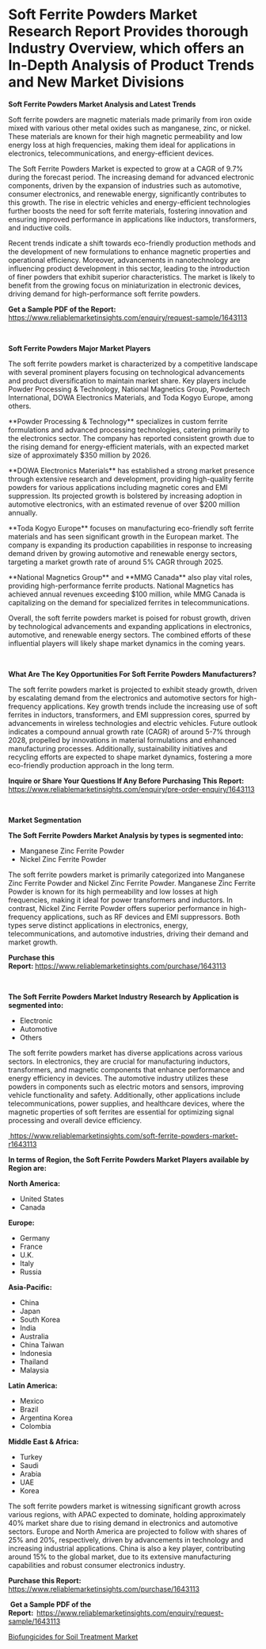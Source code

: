 <p><h1>Soft Ferrite Powders Market Research Report Provides thorough Industry Overview, which offers an In-Depth Analysis of Product Trends and New Market Divisions</h1></p><p><strong>Soft Ferrite Powders Market Analysis and Latest Trends</strong></p>
<p><p>Soft ferrite powders are magnetic materials made primarily from iron oxide mixed with various other metal oxides such as manganese, zinc, or nickel. These materials are known for their high magnetic permeability and low energy loss at high frequencies, making them ideal for applications in electronics, telecommunications, and energy-efficient devices.</p><p>The Soft Ferrite Powders Market is expected to grow at a CAGR of 9.7% during the forecast period. The increasing demand for advanced electronic components, driven by the expansion of industries such as automotive, consumer electronics, and renewable energy, significantly contributes to this growth. The rise in electric vehicles and energy-efficient technologies further boosts the need for soft ferrite materials, fostering innovation and ensuring improved performance in applications like inductors, transformers, and inductive coils.</p><p>Recent trends indicate a shift towards eco-friendly production methods and the development of new formulations to enhance magnetic properties and operational efficiency. Moreover, advancements in nanotechnology are influencing product development in this sector, leading to the introduction of finer powders that exhibit superior characteristics. The market is likely to benefit from the growing focus on miniaturization in electronic devices, driving demand for high-performance soft ferrite powders.</p></p>
<p><strong>Get a Sample PDF of the Report:&nbsp;</strong> <a href="https://www.reliablemarketinsights.com/enquiry/request-sample/1643113?utm_campaign=3540&utm_medium=2&utm_source=Github&utm_content=ia&utm_term=28032025&utm_id=soft-ferrite-powders">https://www.reliablemarketinsights.com/enquiry/request-sample/1643113</a></p>
<p>&nbsp;</p>
<p><strong>Soft Ferrite Powders Major Market Players</strong></p>
<p><p>The soft ferrite powders market is characterized by a competitive landscape with several prominent players focusing on technological advancements and product diversification to maintain market share. Key players include Powder Processing & Technology, National Magnetics Group, Powdertech International, DOWA Electronics Materials, and Toda Kogyo Europe, among others.</p><p>**Powder Processing & Technology** specializes in custom ferrite formulations and advanced processing technologies, catering primarily to the electronics sector. The company has reported consistent growth due to the rising demand for energy-efficient materials, with an expected market size of approximately $350 million by 2026.</p><p>**DOWA Electronics Materials** has established a strong market presence through extensive research and development, providing high-quality ferrite powders for various applications including magnetic cores and EMI suppression. Its projected growth is bolstered by increasing adoption in automotive electronics, with an estimated revenue of over $200 million annually.</p><p>**Toda Kogyo Europe** focuses on manufacturing eco-friendly soft ferrite materials and has seen significant growth in the European market. The company is expanding its production capabilities in response to increasing demand driven by growing automotive and renewable energy sectors, targeting a market growth rate of around 5% CAGR through 2025.</p><p>**National Magnetics Group** and **MMG Canada** also play vital roles, providing high-performance ferrite products. National Magnetics has achieved annual revenues exceeding $100 million, while MMG Canada is capitalizing on the demand for specialized ferrites in telecommunications.</p><p>Overall, the soft ferrite powders market is poised for robust growth, driven by technological advancements and expanding applications in electronics, automotive, and renewable energy sectors. The combined efforts of these influential players will likely shape market dynamics in the coming years.</p></p>
<p>&nbsp;</p>
<p><strong>What Are The Key Opportunities For Soft Ferrite Powders Manufacturers?</strong></p>
<p><p>The soft ferrite powders market is projected to exhibit steady growth, driven by escalating demand from the electronics and automotive sectors for high-frequency applications. Key growth trends include the increasing use of soft ferrites in inductors, transformers, and EMI suppression cores, spurred by advancements in wireless technologies and electric vehicles. Future outlook indicates a compound annual growth rate (CAGR) of around 5-7% through 2028, propelled by innovations in material formulations and enhanced manufacturing processes. Additionally, sustainability initiatives and recycling efforts are expected to shape market dynamics, fostering a more eco-friendly production approach in the long term.</p></p>
<p><strong>Inquire or Share Your Questions If Any Before Purchasing This Report:</strong> <a href="https://www.reliablemarketinsights.com/enquiry/pre-order-enquiry/1643113?utm_campaign=3540&utm_medium=2&utm_source=Github&utm_content=ia&utm_term=28032025&utm_id=soft-ferrite-powders">https://www.reliablemarketinsights.com/enquiry/pre-order-enquiry/1643113</a></p>
<p>&nbsp;</p>
<p><strong>Market Segmentation</strong></p>
<p><strong>The Soft Ferrite Powders Market Analysis by types is segmented into:</strong></p>
<p><ul><li>Manganese Zinc Ferrite Powder</li><li>Nickel Zinc Ferrite Powder</li></ul></p>
<p><p>The soft ferrite powders market is primarily categorized into Manganese Zinc Ferrite Powder and Nickel Zinc Ferrite Powder. Manganese Zinc Ferrite Powder is known for its high permeability and low losses at high frequencies, making it ideal for power transformers and inductors. In contrast, Nickel Zinc Ferrite Powder offers superior performance in high-frequency applications, such as RF devices and EMI suppressors. Both types serve distinct applications in electronics, energy, telecommunications, and automotive industries, driving their demand and market growth.</p></p>
<p><strong>Purchase this Report:&nbsp;</strong><a href="https://www.reliablemarketinsights.com/purchase/1643113?utm_campaign=3540&utm_medium=2&utm_source=Github&utm_content=ia&utm_term=28032025&utm_id=soft-ferrite-powders">https://www.reliablemarketinsights.com/purchase/1643113</a></p>
<p>&nbsp;</p>
<p><strong>The Soft Ferrite Powders Market Industry Research by Application is segmented into:</strong></p>
<p><ul><li>Electronic</li><li>Automotive</li><li>Others</li></ul></p>
<p><p>The soft ferrite powders market has diverse applications across various sectors. In electronics, they are crucial for manufacturing inductors, transformers, and magnetic components that enhance performance and energy efficiency in devices. The automotive industry utilizes these powders in components such as electric motors and sensors, improving vehicle functionality and safety. Additionally, other applications include telecommunications, power supplies, and healthcare devices, where the magnetic properties of soft ferrites are essential for optimizing signal processing and overall device efficiency.</p></p>
<p><a href="https://www.reliablemarketinsights.com/soft-ferrite-powders-market-r1643113?utm_campaign=3540&utm_medium=2&utm_source=Github&utm_content=ia&utm_term=28032025&utm_id=soft-ferrite-powders">&nbsp;https://www.reliablemarketinsights.com/soft-ferrite-powders-market-r1643113</a></p>
<p><strong>In terms of Region, the Soft Ferrite Powders Market Players available by Region are:</strong></p>
<p>
    <p> <strong> North America: </strong>
        <ul>
            <li>United States</li>
            <li>Canada</li>
        </ul>
        </p> 
    <p> <strong> Europe: </strong>
        <ul>
            <li>Germany</li>
            <li>France</li>
            <li>U.K.</li>
            <li>Italy</li>
            <li>Russia</li>
        </ul>
        </p> 
    <p> <strong> Asia-Pacific: </strong>
        <ul>
            <li>China</li>
            <li>Japan</li>
            <li>South Korea</li>
            <li>India</li>
            <li>Australia</li>
            <li>China Taiwan</li>
            <li>Indonesia</li>
            <li>Thailand</li>
            <li>Malaysia</li>
        </ul>
        </p> 
    <p> <strong> Latin America: </strong>
        <ul>
            <li>Mexico</li>
            <li>Brazil</li>
            <li>Argentina Korea</li>
            <li>Colombia</li>
        </ul>
        </p> 
    <p> <strong> Middle East & Africa: </strong>
        <ul>
            <li>Turkey</li>
            <li>Saudi</li>
            <li>Arabia</li>
            <li>UAE</li>
            <li>Korea</li>
        </ul>
    </p>
    </p>
<p><p>The soft ferrite powders market is witnessing significant growth across various regions, with APAC expected to dominate, holding approximately 40% market share due to rising demand in electronics and automotive sectors. Europe and North America are projected to follow with shares of 25% and 20%, respectively, driven by advancements in technology and increasing industrial applications. China is also a key player, contributing around 15% to the global market, due to its extensive manufacturing capabilities and robust consumer electronics industry.</p></p>
<p><strong>Purchase this Report: </strong><a href="https://www.reliablemarketinsights.com/purchase/1643113?utm_campaign=3540&utm_medium=2&utm_source=Github&utm_content=ia&utm_term=28032025&utm_id=soft-ferrite-powders">https://www.reliablemarketinsights.com/purchase/1643113</a></p>
<p>&nbsp;<strong>Get a Sample PDF of the Report:&nbsp;&nbsp;</strong><a href="https://www.reliablemarketinsights.com/enquiry/request-sample/1643113?utm_campaign=3540&utm_medium=2&utm_source=Github&utm_content=ia&utm_term=28032025&utm_id=soft-ferrite-powders">https://www.reliablemarketinsights.com/enquiry/request-sample/1643113</a></p>
<p><strong></strong></p>
<p><p><a href="https://github.com/wyettillesr4/Market-Research-Report-List-1/blob/main/biofungicides-for-soil-treatment-market.md?utm_campaign=3540&utm_medium=2&utm_source=Github&utm_content=ia&utm_term=28032025&utm_id=soft-ferrite-powders">Biofungicides for Soil Treatment Market</a></p></p>